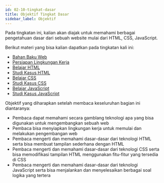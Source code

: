```yaml
---
id: 02-10-tingkat-dasar
title: Objektif Tingkat Dasar
sidebar_label: Objektif
---
```


Pada tingkatan ini, kalian akan diajak untuk memahami berbagai pengetahuan dasar dari sebuah website mulai dari HTML, CSS, JavaScript.

Berikut materi yang bisa kalian dapatkan pada tingkatan kali ini:

+ [Bahan Baku Web](/docs/02-11-bahan-baku-web)
+ [Persiapan Lingkungan Kerja](/docs/02-12-persiapan-lingkungan-kerja)
+ [Belajar HTML](/docs/02-13-belajar-html)
+ [Studi Kasus HTML](/docs/02-13-studi-kasus-html)
+ [Belajar CSS](/docs/02-14-belajar-css)
+ [Studi Kasus CSS](/docs/02-14-studi-css-html)
+ [Belajar JavaScript](/docs/02-15-belajar-javascript)
+ [Studi Kasus JavaScript](/docs/02-15-studi-kasus-javascript)

Objektif yang diharapkan setelah membaca keseluruhan bagian ini diantaranya:

+ Pembaca dapat memahami secara gamblang teknologi apa yang bisa digunakan untuk mengembangkan sebuah web
+ Pembaca bisa menyiapkan lingkungan kerja untuk memulai dan melakukan pengembangan web
+ Pembaca mengerti dan memahami dasar-dasar dari teknologi HTML serta bisa membuat tampilan sederhana dengan HTML
+ Pembaca mengerti dan memahami dasar-dasar dari teknologi CSS serta bisa memodifikasi tampilan HTML menggunakan fitu-fitur yang tersedia di CSS
+ Pembaca mengerti dan memahami dasar-dasar dari teknologi JavaScript serta bisa menjalankan dan menyelesaikan berbagai soal logika yang tertera
